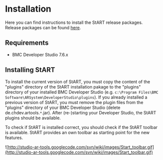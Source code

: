 # Installation #
Here you can find instructions to install the StART release packages. Release packages can be found [here](http://code.google.com/p/studio-ar-tools/downloads/list).

## Requirements ##

  * BMC Developer Studio 7.6.x

## Installing StART ##

To install the current version of StART, you must copy the content of the "plugins" directory of the StART installation pakage to the "plugins" directory of your installed BMC Developer Studio (e.g. `c:\Program Files\BMC Software\ARSystem\DeveloperStudio\plugins`).
If you already installed a previous version of StART, you must remove the plugin files from the "plugins" directory of your BMC Developer Studio (delete de.chdev.artools.`*`.jar). After (re-)starting your Developer Studio, the StART plugins should be available.

To check if StART is installed correct, you should check if the StART toolbar is available. StART provides an own toolbar as starting point for the new features.

![http://studio-ar-tools.googlecode.com/svn/wiki/images/Start_toolbar.gif](http://studio-ar-tools.googlecode.com/svn/wiki/images/Start_toolbar.gif)